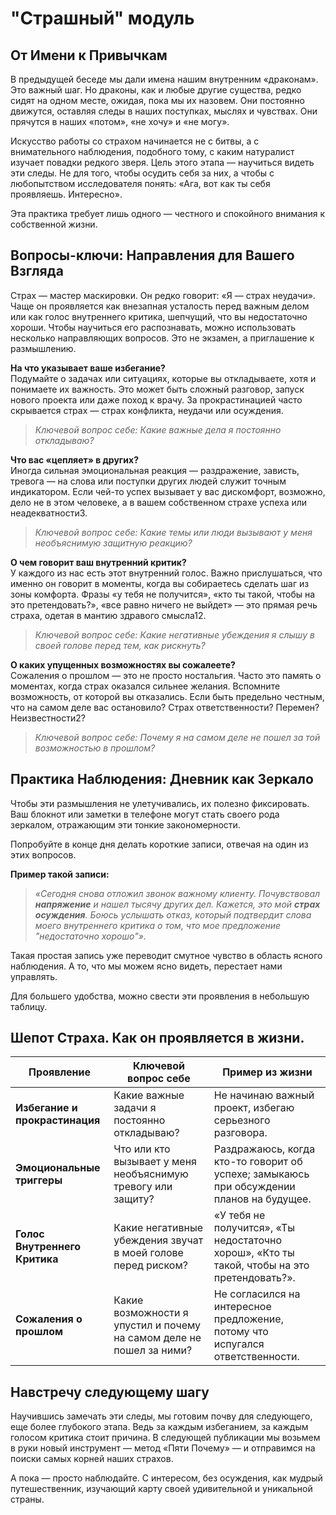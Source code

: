 # "Страшный" модуль

## От Имени к Привычкам

В предыдущей беседе мы дали имена нашим внутренним «драконам». Это важный шаг. Но драконы, как и любые другие существа, редко сидят на одном месте, ожидая, пока мы их назовем. Они постоянно движутся, оставляя следы в наших поступках, мыслях и чувствах. Они прячутся в наших «потом», «не хочу» и «не могу».

Искусство работы со страхом начинается не с битвы, а с внимательного наблюдения, подобного тому, с каким натуралист изучает повадки редкого зверя. Цель этого этапа — научиться видеть эти следы. Не для того, чтобы осудить себя за них, а чтобы с любопытством исследователя понять: «Ага, вот как ты себя проявляешь. Интересно».

Эта практика требует лишь одного — честного и спокойного внимания к собственной жизни.
## Вопросы-ключи: Направления для Вашего Взгляда

Страх — мастер маскировки. Он редко говорит: «Я — страх неудачи». Чаще он проявляется как внезапная усталость перед важным делом или как голос внутреннего критика, шепчущий, что вы недостаточно хороши. Чтобы научиться его распознавать, можно использовать несколько направляющих вопросов. Это не экзамен, а приглашение к размышлению.

**На что указывает ваше избегание?**  
    Подумайте о задачах или ситуациях, которые вы откладываете, хотя и понимаете их важность. Это может быть сложный разговор, запуск нового проекта или даже поход к врачу. За прокрастинацией часто скрывается страх — страх конфликта, неудачи или осуждения.

> _Ключевой вопрос себе: Какие важные дела я постоянно откладываю?_

**Что вас «цепляет» в других?**  
    Иногда сильная эмоциональная реакция — раздражение, зависть, тревога — на слова или поступки других людей служит точным индикатором. Если чей-то успех вызывает у вас дискомфорт, возможно, дело не в этом человеке, а в вашем собственном страхе успеха или неадекватности3.

 > _Ключевой вопрос себе: Какие темы или люди вызывают у меня необъяснимую защитную реакцию?_
  
**О чем говорит ваш внутренний критик?**  
    У каждого из нас есть этот внутренний голос. Важно прислушаться, что именно он говорит в моменты, когда вы собираетесь сделать шаг из зоны комфорта. Фразы «у тебя не получится», «кто ты такой, чтобы на это претендовать?», «все равно ничего не выйдет» — это прямая речь страха, одетая в мантию здравого смысла12.

> _Ключевой вопрос себе: Какие негативные убеждения я слышу в своей голове перед тем, как рискнуть?_

**О каких упущенных возможностях вы сожалеете?**  
    Сожаления о прошлом — это не просто ностальгия. Часто это память о моментах, когда страх оказался сильнее желания. Вспомните возможность, от которой вы отказались. Если быть предельно честным, что на самом деле вас остановило? Страх ответственности? Перемен? Неизвестности2?

> _Ключевой вопрос себе: Почему я на самом деле не пошел за той возможностью в прошлом?_

## Практика Наблюдения: Дневник как Зеркало

Чтобы эти размышления не улетучивались, их полезно фиксировать. Ваш блокнот или заметки в телефоне могут стать своего рода зеркалом, отражающим эти тонкие закономерности.

Попробуйте в конце дня делать короткие записи, отвечая на один из этих вопросов.

**Пример такой записи:**

> _«Сегодня снова отложил звонок важному клиенту. Почувствовал **напряжение** и нашел тысячу других дел. Кажется, это мой **страх осуждения**. Боюсь услышать отказ, который подтвердит слова моего внутреннего критика о том, что мое предложение "недостаточно хорошо"»._

Такая простая запись уже переводит смутное чувство в область ясного наблюдения. А то, что мы можем ясно видеть, перестает нами управлять.

Для большего удобства, можно свести эти проявления в небольшую таблицу.

## Шепот Страха. Как он проявляется в жизни.

|Проявление|Ключевой вопрос себе|Пример из жизни|
|---|---|---|
|**Избегание и прокрастинация**|Какие важные задачи я постоянно откладываю?|Не начинаю важный проект, избегаю серьезного разговора.|
|**Эмоциональные триггеры**|Что или кто вызывает у меня необъяснимую тревогу или защиту?|Раздражаюсь, когда кто-то говорит об успехе; замыкаюсь при обсуждении планов на будущее.|
|**Голос Внутреннего Критика**|Какие негативные убеждения звучат в моей голове перед риском?|«У тебя не получится», «Ты недостаточно хорош», «Кто ты такой, чтобы на это претендовать?».|
|**Сожаления о прошлом**|Какие возможности я упустил и почему на самом деле не пошел за ними?|Не согласился на интересное предложение, потому что испугался ответственности.|

## Навстречу следующему шагу

Научившись замечать эти следы, мы готовим почву для следующего, еще более глубокого этапа. Ведь за каждым избеганием, за каждым голосом критика стоит причина. В следующей публикации мы возьмем в руки новый инструмент — метод «Пяти Почему» — и отправимся на поиски самых корней наших страхов.

А пока — просто наблюдайте. С интересом, без осуждения, как мудрый путешественник, изучающий карту своей удивительной и уникальной страны.
